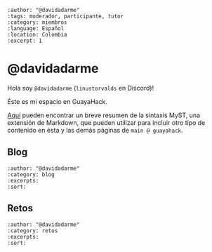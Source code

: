 
```{post} 2023-08-21
:author: "@davidadarme"
:tags: moderador, participante, tutor
:category: miembros
:language: Español
:location: Colombia
:excerpt: 1
```

# @davidadarme 

Hola soy `@davidadarme` (`linustorvalds` en Discord)! 

Éste es mi espacio en GuayaHack.

[Aquí](https://myst-parser.readthedocs.io/en/latest/syntax/typography.html) pueden encontrar un breve resumen de la sintaxis MyST, una extensión de Markdown, que pueden utilizar para incluir otro tipo de contenido en ésta y las demás páginas de `main @ guayahack`. 

## Blog 

```{postlist}
:author: "@davidadarme"
:category: blog
:excerpts:
:sort:
```

## Retos

```{postlist}
:author: "@davidadarme"
:category: retos
:excerpts:
:sort:
```


